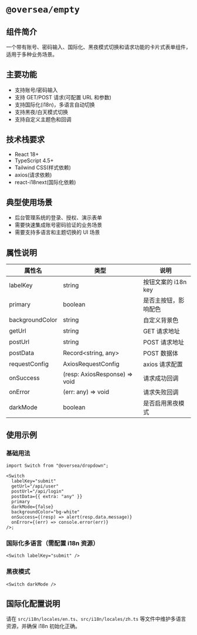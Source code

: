 # `@oversea/empty`

## 组件简介

一个带有账号、密码输入、国际化、黑夜模式切换和请求功能的卡片式表单组件，适用于多种业务场景。

## 主要功能

- 支持账号/密码输入
- 支持 GET/POST 请求(可配置 URL 和参数)
- 支持国际化(i18n)，多语言自动切换
- 支持黑夜/白天模式切换
- 支持自定义主题色和回调

## 技术栈要求

- React 18+
- TypeScript 4.5+
- Tailwind CSS(样式依赖)
- axios(请求依赖)
- react-i18next(国际化依赖)

## 典型使用场景

- 后台管理系统的登录、授权、演示表单
- 需要快速集成账号密码验证的业务场景
- 需要支持多语言和主题切换的 UI 场景

## 属性说明

| 属性名          | 类型                          | 说明                 |
| --------------- | ----------------------------- | -------------------- |
| labelKey        | string                        | 按钮文案的 i18n key  |
| primary         | boolean                       | 是否主按钮，影响配色 |
| backgroundColor | string                        | 自定义背景色         |
| getUrl          | string                        | GET 请求地址         |
| postUrl         | string                        | POST 请求地址        |
| postData        | Record<string, any>           | POST 数据体          |
| requestConfig   | AxiosRequestConfig            | axios 请求配置       |
| onSuccess       | (resp: AxiosResponse) => void | 请求成功回调         |
| onError         | (err: any) => void            | 请求失败回调         |
| darkMode        | boolean                       | 是否启用黑夜模式     |

## 使用示例

### 基础用法

```tsx
import Switch from "@oversea/dropdown";

<Switch
  labelKey="submit"
  getUrl="/api/user"
  postUrl="/api/login"
  postData={{ extra: "any" }}
  primary
  darkMode={false}
  backgroundColor="bg-white"
  onSuccess={(resp) => alert(resp.data.message)}
  onError={(err) => console.error(err)}
/>;
```

### 国际化多语言（需配置 i18n 资源）

```tsx
<Switch labelKey="submit" />
```

### 黑夜模式

```tsx
<Switch darkMode />
```

## 国际化配置说明

请在 `src/i18n/locales/en.ts`、`src/i18n/locales/zh.ts` 等文件中维护多语言资源，并确保 i18n 初始化正确。
